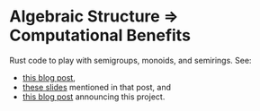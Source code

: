 # Algebraic Structure ⇒ Computational Benefits

Rust code to play with semigroups, monoids, and semirings.
See:
 - [this blog post](https://grahamenos.com/algebraic-structure.html),
 - [these slides](https://grahamenos.com/public/ascb.pdf) mentioned in that post, and
 - [this blog post](https://grahamenos.com/ascb-in-rust.html) announcing this project.
